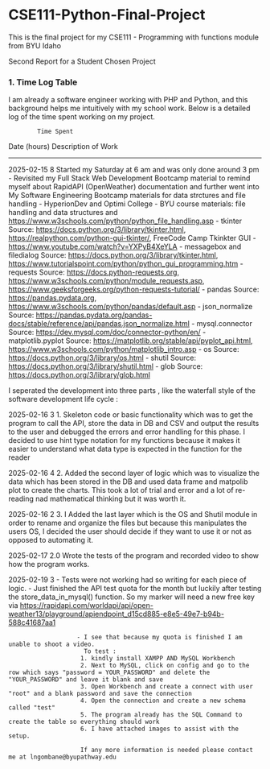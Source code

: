 # CSE111-Python-Final-Project
This is the final project for my CSE111 - Programming with functions module from BYU Idaho

Second Report for a Student Chosen Project

### 1. Time Log Table

I am already a software engineer working with PHP and Python, and this background helps me intuitively with my school work.
Below is a detailed log of the time spent working on my project. 

            Time Spent
   Date       (hours)   Description of Work
----------  ----------  -------------------------
2025-02-15      8      Started my Saturday at 6 am and was only done around 3 pm 
                       - Revisited my Full Stack Web Development Bootcamp material to remind myself about RapidAPI (OpenWeather) documentation 
                         and further went into My Software Engineering Bootcamp materials for data strctures and file handling - HyperionDev and Optimi College
                       - BYU course materials: file handling and data structures and https://www.w3schools.com/python/python_file_handling.asp
                       - tkinter  Source: https://docs.python.org/3/library/tkinter.html, https://realpython.com/python-gui-tkinter/, FreeCode Camp Tkinkter GUI - https://www.youtube.com/watch?v=YXPyB4XeYLA
                       - messagebox and filedialog Source: https://docs.python.org/3/library/tkinter.html, https://www.tutorialspoint.com/python/python_gui_programming.htm
                       - requests  Source: https://docs.python-requests.org, https://www.w3schools.com/python/module_requests.asp, https://www.geeksforgeeks.org/python-requests-tutorial/
                       - pandas  Source: https://pandas.pydata.org, https://www.w3schools.com/python/pandas/default.asp
                       - json_normalize Source: https://pandas.pydata.org/pandas-docs/stable/reference/api/pandas.json_normalize.html
                       - mysql.connector  Source: https://dev.mysql.com/doc/connector-python/en/
                       - matplotlib.pyplot Source: https://matplotlib.org/stable/api/pyplot_api.html, https://www.w3schools.com/python/matplotlib_intro.asp
                       - os  Source: https://docs.python.org/3/library/os.html
                       - shutil Source: https://docs.python.org/3/library/shutil.html
                       - glob Source: https://docs.python.org/3/library/glob.html

I seperated the development into three parts , like the waterfall style of the software development life cycle : 

2025-02-16      3      1. Skeleton code or basic functionality which was to get the program to call the API, store the data in DB and CSV and output the results to the user 
                       and debugged the errors and error handling for this phase. I decided to use hint type notation for my functions because it makes it easier to understand what data type is expected in the function for the reader


2025-02-16      4      2. Added the second layer of logic which was to visualize the data which has been stored in the DB and used data frame and matpolib plot to create the charts. 
                       This took a lot of trial and error and a lot of re-reading nad mathematical thinking but it was worth it.


2025-02-16      2      3. I Added the last layer which is the OS and Shutil module in order to rename and organize the files but because this manipulates the users OS, 
                       I decided the user should decide if they want to use it or not as opposed to automating it. 


2025-02-17      2.0    Wrote the tests of the program and recorded video to show how the program works.

2025-02-19      3      - Tests were not working had so writing for each piece of logic. 
                       - Just finished the API test quota for the month but luckily after testing the store_data_in_mysql() function.
                         So my marker will need a new free key via https://rapidapi.com/worldapi/api/open-weather13/playground/apiendpoint_d15cd885-e8e5-49e7-b94b-588c41687aa1  
                         
                       - I see that because my quota is finished I am unable to shoot a video.
                         To test :
                        1. kindly install XAMPP AND MySQL Workbench 
                        2. Next to MySQL, click on config and go to the row which says "password = YOUR_PASSWORD" and delete the "YOUR_PASSWORD" and leave it blank and save
                        3. Open Workbench and create a connect with user "root" and a blank password and save the connection
                        4. Open the connection and create a new schema called "test"
                        5. The program already has the SQL Command to create the table so everything should work
                        6. I have attached images to assist with the setup.

                        If any more information is needed please contact me at lngombane@byupathway.edu
```


